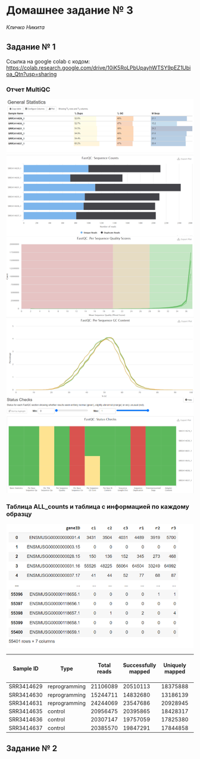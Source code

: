# Домашнее задание № 3

###### Кличко Никита

## Задание № 1

Ссылка на google colab с кодом: https://colab.research.google.com/drive/10iK5RoLPbUpayhWTSY9pEZ1Ubioa_Qtn?usp=sharing

### Отчет MultiQC

![](imgs/m1.PNG) 
![](imgs/m2.PNG) 
![](imgs/m3.PNG) 
![](imgs/m4.PNG) 
![](imgs/m5.PNG) 

### Таблица ALL_counts и таблица с информацией по каждому образцу

![](imgs/all_counts.PNG) 

| Sample ID | Type | Total reads | Successfully mapped | Uniquely mapped | Total reads (hit the genes) | 
--- | --- | --- | --- | --- | --- 
SRR3414629 | reprogramming | 21106089 | 20510113 | 18375888 | 16049609 | 
SRR3414630 | reprogramming | 15244711 | 14832680 | 13186139 | 11465324 | 
SRR3414631 | reprogramming | 24244069 | 23547686 | 20928945 | 18408851 | 
SRR3414635 | control | 20956475 | 20395865 | 18428317 | 16275997 | 
SRR3414636 | control | 20307147 | 19757059 | 17825380 | 15757580 | 
SRR3414637 | control | 20385570 | 19847291 | 17844858 | 15736978 | 

## Задание № 2